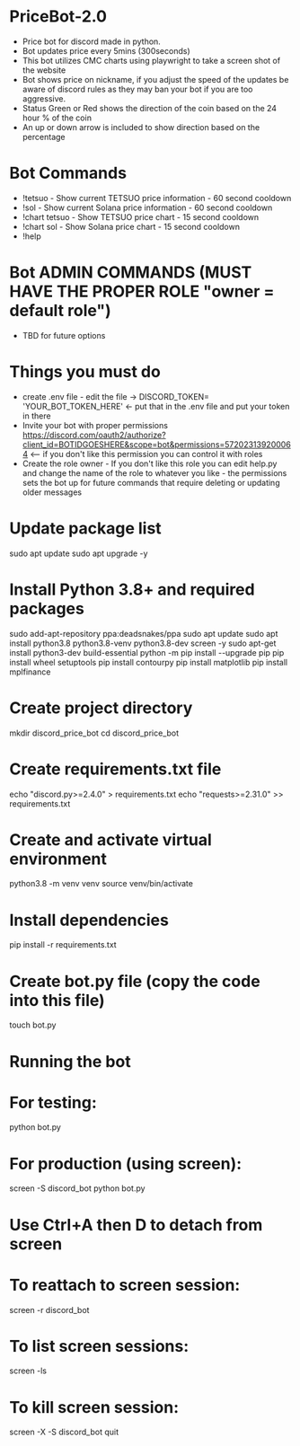 # PriceBot-2.0
* Price bot for discord made in python.
* Bot updates price every 5mins (300seconds)
* This bot utilizes CMC charts using playwright to take a screen shot of the website
* Bot shows price on nickname, if you adjust the speed of the updates be aware of discord rules as they may ban your bot if you are too aggressive.
* Status Green or Red shows the direction of the coin based on the 24 hour % of the coin
* An up or down arrow is included to show direction based on the percentage

# Bot Commands
* !tetsuo          - Show current TETSUO price information - 60 second cooldown
* !sol             - Show current Solana price information - 60 second cooldown
* !chart tetsuo    - Show TETSUO price chart - 15 second cooldown
* !chart sol       - Show Solana price chart - 15 second cooldown
* !help

# Bot ADMIN COMMANDS (MUST HAVE THE PROPER ROLE "owner = default role")
* TBD for future options

# Things you must do
* create .env file - edit the file -> DISCORD_TOKEN= 'YOUR_BOT_TOKEN_HERE'  <- put that in the .env file and put your token in there
* Invite your bot with proper permissions https://discord.com/oauth2/authorize?client_id=BOTIDGOESHERE&scope=bot&permissions=572023139200064  <-- if you don't like this permission you can control it with roles
* Create the role owner - If you don't like this role you can edit help.py and change the name of the role to whatever you like - the permissions sets the bot up for future commands that require deleting or updating older messages


# Update package list
sudo apt update
sudo apt upgrade -y

# Install Python 3.8+ and required packages
sudo add-apt-repository ppa:deadsnakes/ppa
sudo apt update
sudo apt install python3.8 python3.8-venv python3.8-dev screen -y
sudo apt-get install python3-dev build-essential
python -m pip install --upgrade pip
pip install wheel setuptools
pip install contourpy
pip install matplotlib
pip install mplfinance

# Create project directory
mkdir discord_price_bot
cd discord_price_bot

# Create requirements.txt file
echo "discord.py>=2.4.0" > requirements.txt
echo "requests>=2.31.0" >> requirements.txt

# Create and activate virtual environment
python3.8 -m venv venv
source venv/bin/activate

# Install dependencies
pip install -r requirements.txt

# Create bot.py file (copy the code into this file)
touch bot.py

# Running the bot
# For testing:
python bot.py

# For production (using screen):
screen -S discord_bot
python bot.py
# Use Ctrl+A then D to detach from screen

# To reattach to screen session:
screen -r discord_bot

# To list screen sessions:
screen -ls

# To kill screen session:
screen -X -S discord_bot quit
